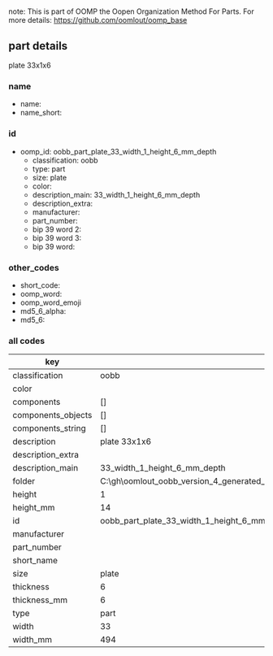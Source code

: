 #   

note: This is part of OOMP the Oopen Organization Method For Parts. For more details: https://github.com/oomlout/oomp_base

##  part details



plate 33x1x6

### name
* name: 
* name_short: 
### id
* oomp_id: oobb_part_plate_33_width_1_height_6_mm_depth
  * classification: oobb
  * type: part
  * size: plate
  * color: 
  * description_main: 33_width_1_height_6_mm_depth
  * description_extra: 
  * manufacturer: 
  * part_number: 
  * bip 39 word 2: 
  * bip 39 word 3: 
  * bip 39 word: 

### other_codes
* short_code: 
* oomp_word: 
* oomp_word_emoji 
* md5_6_alpha: 
* md5_6: 









### all codes 
| key | value |  
| --- | --- |  
| classification | oobb |  
| color |  |  
| components | [] |  
| components_objects | [] |  
| components_string | [] |  
| description | plate 33x1x6 |  
| description_extra |  |  
| description_main | 33_width_1_height_6_mm_depth |  
| folder | C:\gh\oomlout_oobb_version_4_generated_parts\things\oobb_part_plate_33_width_1_height_6_mm_depth |  
| height | 1 |  
| height_mm | 14 |  
| id | oobb_part_plate_33_width_1_height_6_mm_depth |  
| manufacturer |  |  
| part_number |  |  
| short_name |  |  
| size | plate |  
| thickness | 6 |  
| thickness_mm | 6 |  
| type | part |  
| width | 33 |  
| width_mm | 494 |  
